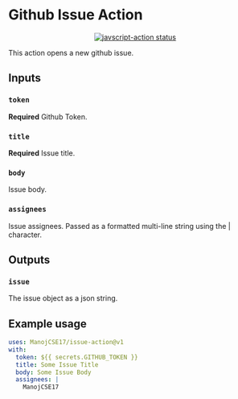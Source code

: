 # Github Issue Action

<p align="center">
  <a href="https://github.com/actions/javascript-action/actions"><img alt="javscript-action status" src="https://github.com/ManojCSE17/open-issue/workflows/units-test/badge.svg"></a>
</p>


This action opens a new github issue.

## Inputs

### `token`

**Required** Github Token.

### `title`

**Required** Issue title.

### `body`

Issue body.

### `assignees`

Issue assignees. Passed as a formatted multi-line string using the | character.

## Outputs

### `issue`

The issue object as a json string.

## Example usage

```yaml
uses: ManojCSE17/issue-action@v1
with:
  token: ${{ secrets.GITHUB_TOKEN }}
  title: Some Issue Title
  body: Some Issue Body
  assignees: |
    ManojCSE17
```